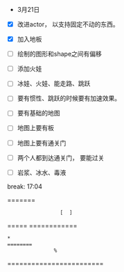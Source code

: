 * 3月21日
- [x] 改进actor， 以支持固定不动的东西。
- [x] 加入地板
- [ ] 绘制的图形和shape之间有偏移
- [ ] 添加火娃
- [ ] 冰娃、火娃、能走路、跳跃
- [ ] 要有惯性、跳跃的时候要有加速效果。
- [ ] 要有基础的地图
- [ ] 地图上要有板
- [ ] 地图上要有通关门
- [ ] 两个人都到达通关门， 要能过关
- [ ] 岩浆、冰水、毒液


break: 17:04


=======

                     [  ]
=====        ============
    
    *
    ========
                   %
========================